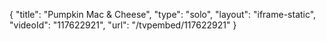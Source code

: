 {
    "title": "Pumpkin Mac & Cheese",
    "type": "solo",
    "layout": "iframe-static",
    "videoId": "117622921",
    "url": "\/tvpembed\/117622921"
}